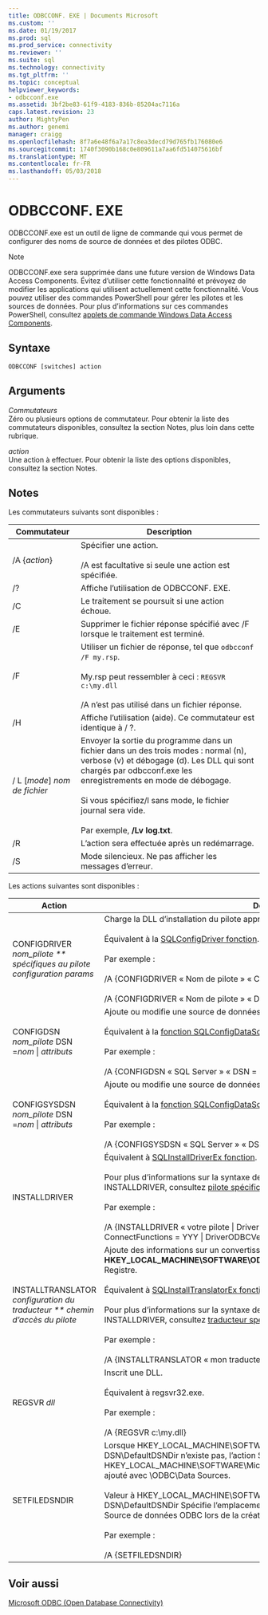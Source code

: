 ```yaml
---
title: ODBCCONF. EXE | Documents Microsoft
ms.custom: ''
ms.date: 01/19/2017
ms.prod: sql
ms.prod_service: connectivity
ms.reviewer: ''
ms.suite: sql
ms.technology: connectivity
ms.tgt_pltfrm: ''
ms.topic: conceptual
helpviewer_keywords:
- odbcconf.exe
ms.assetid: 3bf2be83-61f9-4183-836b-85204ac7116a
caps.latest.revision: 23
author: MightyPen
ms.author: genemi
manager: craigg
ms.openlocfilehash: 8f7a6e48f6a7a17c8ea3decd79d765fb176080e6
ms.sourcegitcommit: 1740f3090b168c0e809611a7aa6fd514075616bf
ms.translationtype: MT
ms.contentlocale: fr-FR
ms.lasthandoff: 05/03/2018
---
```

# <a name="odbcconfexe"></a>ODBCCONF. EXE
ODBCCONF.exe est un outil de ligne de commande qui vous permet de configurer des noms de source de données et des pilotes ODBC.  
  
> [!NOTE]  
>  ODBCCONF.exe sera supprimée dans une future version de Windows Data Access Components. Évitez d’utiliser cette fonctionnalité et prévoyez de modifier les applications qui utilisent actuellement cette fonctionnalité. Vous pouvez utiliser des commandes PowerShell pour gérer les pilotes et les sources de données. Pour plus d’informations sur ces commandes PowerShell, consultez [applets de commande Windows Data Access Components](https://technet.microsoft.com/library/hh771019.aspx).  
  
## <a name="syntax"></a>Syntaxe  
  
```  
ODBCCONF [switches] action  
```  
  
## <a name="arguments"></a>Arguments  
 *Commutateurs*  
 Zéro ou plusieurs options de commutateur. Pour obtenir la liste des commutateurs disponibles, consultez la section Notes, plus loin dans cette rubrique.  
  
 *action*  
 Une action à effectuer. Pour obtenir la liste des options disponibles, consultez la section Notes.  
  
## <a name="remarks"></a>Notes  
 Les commutateurs suivants sont disponibles :  
  
|Commutateur| Description|  
|------------|-----------------|  
|/A {*action*}|Spécifier une action.<br /><br /> /A est facultative si seule une action est spécifiée.|  
|/?|Affiche l’utilisation de ODBCCONF. EXE.|  
|/C|Le traitement se poursuit si une action échoue.|  
|/E|Supprimer le fichier réponse spécifié avec /F lorsque le traitement est terminé.|  
|/F|Utiliser un fichier de réponse, tel que `odbcconf /F my.rsp`.<br /><br /> My.rsp peut ressembler à ceci : `REGSVR c:\my.dll`<br /><br /> /A n’est pas utilisé dans un fichier réponse.|  
|/H|Affiche l’utilisation (aide). Ce commutateur est identique à / ?.|  
|/ L [*mode*] *nom de fichier*|Envoyer la sortie du programme dans un fichier dans un des trois modes : normal (n), verbose (v) et débogage (d). Les DLL qui sont chargés par odbcconf.exe les enregistrements en mode de débogage.<br /><br /> Si vous spécifiez/l sans mode, le fichier journal sera vide.<br /><br /> Par exemple, **/Lv log.txt**.|  
|/R|L’action sera effectuée après un redémarrage.|  
|/S|Mode silencieux. Ne pas afficher les messages d’erreur.|  
  
 Les actions suivantes sont disponibles :  
  
|Action| Description|  
|------------|-----------------|  
|CONFIGDRIVER *nom_pilote ** spécifiques au pilote configuration params*|Charge la DLL d’installation du pilote approprié et appelle le **ConfigDriver** (fonction).<br /><br /> Équivalent à la [SQLConfigDriver fonction](../odbc/reference/syntax/sqlconfigdriver-function.md).<br /><br /> Par exemple :<br /><br /> /A {CONFIGDRIVER « Nom de pilote » « CPTimeout = 60 »}<br /><br /> /A {CONFIGDRIVER « Nom de pilote » « DriverODBCVer = 03.80 »}|  
|CONFIGDSN *nom_pilote* DSN =*nom* &#124; *attributs*|Ajoute ou modifie une source de données système.<br /><br /> Équivalent à la [fonction SQLConfigDataSource](../odbc/reference/syntax/sqlconfigdatasource-function.md).<br /><br /> Par exemple :<br /><br /> /A {CONFIGDSN « SQL Server » « DSN = nom &#124; Server = srv »}|  
|CONFIGSYSDSN *nom_pilote* DSN =*nom* &#124; *attributs*|Ajoute ou modifie une source de données système.<br /><br /> Équivalent à la [fonction SQLConfigDataSource](../odbc/reference/syntax/sqlconfigdatasource-function.md).<br /><br /> Par exemple :<br /><br /> /A {CONFIGSYSDSN « SQL Server » « DSN = nom &#124; Server = srv »}|  
|INSTALLDRIVER|Équivalent à [SQLInstallDriverEx fonction](../odbc/reference/syntax/sqlinstalldriverex-function.md).<br /><br /> Pour plus d’informations sur la syntaxe de paires mot clé-valeur passée à INSTALLDRIVER, consultez [pilote spécification sous-clés](../odbc/reference/install/driver-specification-subkeys.md).<br /><br /> Par exemple :<br /><br /> /A {INSTALLDRIVER « votre pilote &#124; Driver=c:\your.dll &#124; Setup=c:\your.dll &#124; APILevel = 2 &#124; ConnectFunctions = YYY &#124; DriverODBCVer = 03.50 &#124; FileUsage = 0 &#124; SQLLevel = 1 »}|  
|INSTALLTRANSLATOR *configuration du traducteur ** chemin d’accès du pilote*|Ajoute des informations sur un convertisseur pour la **HKEY_LOCAL_MACHINE\SOFTWARE\ODBC\ODBCINST. INI\ODBC traducteurs** clé de Registre.<br /><br /> Équivalent à [SQLInstallTranslatorEx fonction](../odbc/reference/syntax/sqlinstalltranslatorex-function.md).<br /><br /> Pour plus d’informations sur la syntaxe de paires mot clé-valeur passée à INSTALLDRIVER, consultez [traducteur spécification sous-clés](../odbc/reference/install/translator-specification-subkeys.md).<br /><br /> Par exemple :<br /><br /> /A {INSTALLTRANSLATOR « mon traducteur &#124; Translator=c:\my.dll &#124; Setup=c:\my.dll »}|  
|REGSVR *dll*|Inscrit une DLL.<br /><br /> Équivalent à regsvr32.exe.<br /><br /> Par exemple :<br /><br /> /A {REGSVR c:\my.dll}|  
|SETFILEDSNDIR|Lorsque HKEY_LOCAL_MACHINE\SOFTWARE\ODBC\ODBC. INI\ODBC fichier DSN\DefaultDSNDir n’existe pas, l’action SETFILEDSNDIR crée et lui assigne la valeur à HKEY_LOCAL_MACHINE\SOFTWARE\Microsoft\Windows\CurrentVersion\CommonFilesDir, ajouté avec \ODBC\Data Sources.<br /><br /> Valeur à HKEY_LOCAL_MACHINE\SOFTWARE\ODBC\ODBC. INI\ODBC fichier DSN\DefaultDSNDir Spécifie l’emplacement par défaut utilisé par l’administrateur de Source de données ODBC lors de la création d’une source de données de fichiers.<br /><br /> Par exemple :<br /><br /> /A {SETFILEDSNDIR}|  
  
## <a name="see-also"></a>Voir aussi  
 [Microsoft ODBC (Open Database Connectivity)](../odbc/microsoft-open-database-connectivity-odbc.md)
